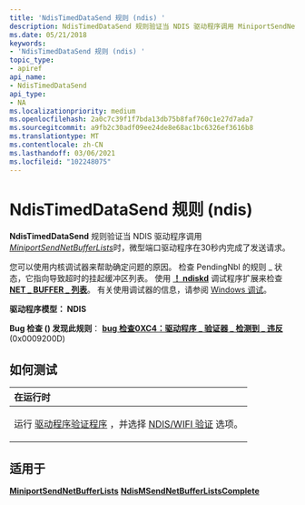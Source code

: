 ```yaml
---
title: 'NdisTimedDataSend 规则 (ndis) '
description: NdisTimedDataSend 规则验证当 NDIS 驱动程序调用 MiniportSendNetBufferLists 时，微型端口驱动程序在30秒内完成了发送请求。
ms.date: 05/21/2018
keywords:
- 'NdisTimedDataSend 规则 (ndis) '
topic_type:
- apiref
api_name:
- NdisTimedDataSend
api_type:
- NA
ms.localizationpriority: medium
ms.openlocfilehash: 2a0c7c39f1f7bda13db75b8faf760c1e27d7ada7
ms.sourcegitcommit: a9fb2c30adf09ee24de8e68ac1bc6326ef3616b8
ms.translationtype: MT
ms.contentlocale: zh-CN
ms.lasthandoff: 03/06/2021
ms.locfileid: "102248075"
---
```

# <a name="ndistimeddatasend-rule-ndis"></a>NdisTimedDataSend 规则 (ndis) 


**NdisTimedDataSend** 规则验证当 NDIS 驱动程序调用 [*MiniportSendNetBufferLists*](/windows-hardware/drivers/ddi/ndis/nc-ndis-miniport_send_net_buffer_lists)时，微型端口驱动程序在30秒内完成了发送请求。

您可以使用内核调试器来帮助确定问题的原因。 检查 PendingNbl 的规则 \_ 状态，它指向导致超时的挂起缓冲区列表。 使用 [**！ ndiskd**](../debugger/-ndiskd-nbl.md) 调试程序扩展来检查 [**NET \_ BUFFER \_ 列表**](/windows-hardware/drivers/ddi/nbl/ns-nbl-net_buffer_list)。 有关使用调试器的信息，请参阅 [Windows 调试](../debugger/index.md)。

**驱动程序模型： NDIS**

**Bug 检查 () 发现此规则**： [**bug 检查0XC4：驱动程序 \_ 验证器 \_ 检测到 \_ 违反**](../debugger/bug-check-0xc4--driver-verifier-detected-violation.md) (0x0009200D) 


<a name="how-to-test"></a>如何测试
-----------

<table>
<colgroup>
<col width="100%" />
</colgroup>
<thead>
<tr class="header">
<th align="left">在运行时</th>
</tr>
</thead>
<tbody>
<tr class="odd">
<td align="left"><p>运行 <a href="/windows-hardware/drivers/devtest/driver-verifier" data-raw-source="[Driver Verifier](./driver-verifier.md)">驱动程序验证程序</a> ，并选择 <a href="/windows-hardware/drivers/devtest/ndis-wifi-verification" data-raw-source="[NDIS/WIFI verification](./ndis-wifi-verification.md)">NDIS/WIFI 验证</a> 选项。</p></td>
</tr>
</tbody>
</table>

 

<a name="applies-to"></a>适用于
----------

[**MiniportSendNetBufferLists**](/windows-hardware/drivers/ddi/ndis/nc-ndis-miniport_send_net_buffer_lists) 
[ **NdisMSendNetBufferListsComplete**](/windows-hardware/drivers/ddi/ndis/nf-ndis-ndismsendnetbufferlistscomplete)
